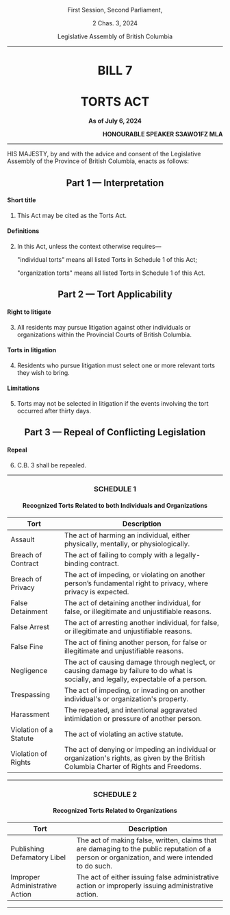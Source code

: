 <div align="center">

First Session, Second Parliament,

2 Chas. 3, 2024

Legislative Assembly of British Columbia

<hr/>

<h1>BILL 7</h1>
<h1>TORTS ACT</h1>

**As of July 6, 2024**

</div>

<div align="right">

**HONOURABLE SPEAKER S3AWO1FZ MLA**<br/>

</div>

<hr/>

HIS MAJESTY, by and with the advice and consent of the Legislative Assembly of the Province of British Columbia, enacts as follows:

<div align="center">
<h2>Part 1 — Interpretation</h2>
</div>

#### Short title

1. This Act may be cited as the Torts Act.

#### Definitions

2. In this Act, unless the context otherwise requires—
   
    "individual torts" means all listed Torts in Schedule 1 of this Act;

    "organization torts" means all listed Torts in Schedule 1 of this Act.

<div align="center">
<h2>Part 2 — Tort Applicability</h2>
</div>

#### Right to litigate

3. All residents may pursue litigation against other individuals or organizations within the Provincial Courts of British Columbia.

#### Torts in litigation

4. Residents who pursue litigation must select one or more relevant torts they wish to bring.

#### Limitations

5. Torts may not be selected in litigation if the events involving the tort occurred after thirty days.

<div align="center">
<h2>Part 3 — Repeal of Conflicting Legislation</h2>
</div>

#### Repeal

6. C.B. 3 shall be repealed.

<hr/>
<div align="center">

<h3>SCHEDULE 1</h3>
<h4>Recognized Torts Related to both Individuals and Organizations</h4>

| Tort | Description |
| ----- | -------------- |
| Assault | The act of harming an individual, either physically, mentally, or physiologically. |
| Breach of Contract | The act of failing to comply with a legally-binding contract. |
| Breach of Privacy | The act of impeding, or violating on another person’s fundamental right to privacy, where privacy is expected. |
| False Detainment | The act of detaining another individual, for false, or illegitimate and unjustifiable reasons. |
| False Arrest | The act of arresting another individual, for false, or illegitimate and unjustifiable reasons. |
| False Fine | The act of fining another person, for false or illegitimate and unjustifiable reasons. |
| Negligence | The act of causing damage through neglect, or causing damage by failure to do what is socially, and legally, expectable of a person. |
| Trespassing | The act of impeding, or invading on another individual's or organization's property. |
| Harassment | The repeated, and intentional aggravated intimidation or pressure of another person. |
| Violation of a Statute |  The act of violating an active statute. |
| Violation of Rights |  The act of denying or impeding an individual or organization's rights, as given by the British Columbia Charter of Rights and Freedoms. |

</div>

<hr/>
<div align="center">

<h3>SCHEDULE 2</h3>
<h4>Recognized Torts Related to Organizations</h4>

| Tort | Description |
| ----- | -------------- |
| Publishing Defamatory Libel | The act of making false, written, claims that are damaging to the public reputation of a person or organization, and were intended to do such.|
| Improper Administrative Action | The act of either issuing false administrative action or improperly issuing administrative action. |

</div>

<hr/>
<div align="center">
